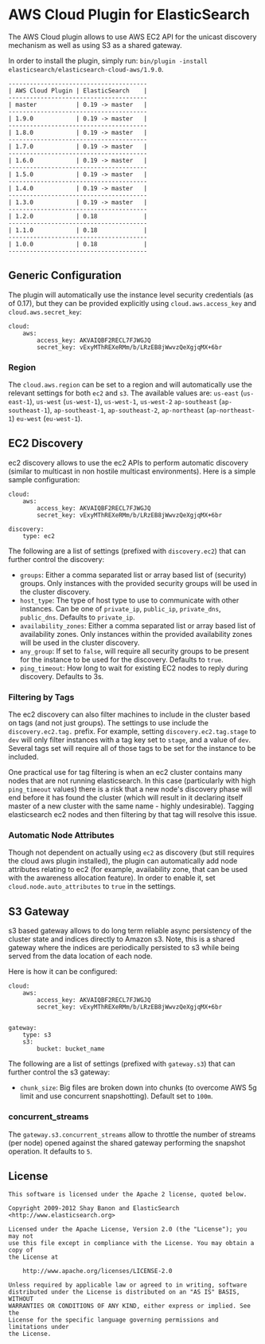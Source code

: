 AWS Cloud Plugin for ElasticSearch
==================================

The AWS Cloud plugin allows to use AWS EC2 API for the unicast discovery mechanism as well as using S3 as a shared gateway.

In order to install the plugin, simply run: `bin/plugin -install elasticsearch/elasticsearch-cloud-aws/1.9.0`.

    ---------------------------------------
    | AWS Cloud Plugin | ElasticSearch    |
    ---------------------------------------
    | master           | 0.19 -> master   |
    ---------------------------------------
    | 1.9.0            | 0.19 -> master   |
    ---------------------------------------
    | 1.8.0            | 0.19 -> master   |
    ---------------------------------------
    | 1.7.0            | 0.19 -> master   |
    ---------------------------------------
    | 1.6.0            | 0.19 -> master   |
    ---------------------------------------
    | 1.5.0            | 0.19 -> master   |
    ---------------------------------------
    | 1.4.0            | 0.19 -> master   |
    ---------------------------------------
    | 1.3.0            | 0.19 -> master   |
    ---------------------------------------
    | 1.2.0            | 0.18             |
    ---------------------------------------
    | 1.1.0            | 0.18             |
    ---------------------------------------
    | 1.0.0            | 0.18             |
    ---------------------------------------

## Generic Configuration

The plugin will automatically use the instance level security credentials (as of 0.17), but they can be provided explicitly using `cloud.aws.access_key` and `cloud.aws.secret_key`:

    cloud:
        aws:
            access_key: AKVAIQBF2RECL7FJWGJQ
            secret_key: vExyMThREXeRMm/b/LRzEB8jWwvzQeXgjqMX+6br


### Region

The `cloud.aws.region` can be set to a region and will automatically use the relevant settings for both `ec2` and `s3`. The available values are: `us-east` (`us-east-1`), `us-west` (`us-west-1`), `us-west-1`, `us-west-2` `ap-southeast` (`ap-southeast-1`), `ap-southeast-1`, `ap-southeast-2`, `ap-northeast` (`ap-northeast-1`) `eu-west` (`eu-west-1`).


## EC2 Discovery

ec2 discovery allows to use the ec2 APIs to perform automatic discovery (similar to multicast in non hostile multicast environments). Here is a simple sample configuration:

    cloud:
        aws:
            access_key: AKVAIQBF2RECL7FJWGJQ
            secret_key: vExyMThREXeRMm/b/LRzEB8jWwvzQeXgjqMX+6br
    
    discovery:
        type: ec2

The following are a list of settings (prefixed with `discovery.ec2`) that can further control the discovery:

* `groups`: Either a comma separated list or array based list of (security) groups. Only instances with the provided security groups will be used in the cluster discovery.
* `host_type`: The type of host type to use to communicate with other instances. Can be one of `private_ip`, `public_ip`, `private_dns`, `public_dns`. Defaults to `private_ip`.
* `availability_zones`: Either a comma separated list or array based list of availability zones. Only instances within the provided availability zones will be used in the cluster discovery.
* `any_group`: If set to `false`, will require all security groups to be present for the instance to be used for the discovery. Defaults to `true`.
* `ping_timeout`: How long to wait for existing EC2 nodes to reply during discovery. Defaults to 3s.

### Filtering by Tags

The ec2 discovery can also filter machines to include in the cluster based on tags (and not just groups). The settings to use include the `discovery.ec2.tag.` prefix. For example, setting `discovery.ec2.tag.stage` to `dev` will only filter instances with a tag key set to `stage`, and a value of `dev`. Several tags set will require all of those tags to be set for the instance to be included.

One practical use for tag filtering is when an ec2 cluster contains many nodes that are not running elasticsearch. In this case (particularly with high `ping_timeout` values) there is a risk that a new node's discovery phase will end before it has found the cluster (which will result in it declaring itself master of a new cluster with the same name - highly undesirable). Tagging elasticsearch ec2 nodes and then filtering by that tag will resolve this issue.

### Automatic Node Attributes

Though not dependent on actually using `ec2` as discovery (but still requires the cloud aws plugin installed), the plugin can automatically add node attributes relating to ec2 (for example, availability zone, that can be used with the awareness allocation feature). In order to enable it, set `cloud.node.auto_attributes` to `true` in the settings.

## S3 Gateway

s3 based gateway allows to do long term reliable async persistency of the cluster state and indices directly to Amazon s3. Note, this is a shared gateway where the indices are periodically persisted to s3 while being served from the data location of each node. 

Here is how it can be configured:

    cloud:
        aws:
            access_key: AKVAIQBF2RECL7FJWGJQ
            secret_key: vExyMThREXeRMm/b/LRzEB8jWwvzQeXgjqMX+6br
    
    
    gateway:
        type: s3
        s3:
            bucket: bucket_name

The following are a list of settings (prefixed with `gateway.s3`) that can further control the s3 gateway:

* `chunk_size`: Big files are broken down into chunks (to overcome AWS 5g limit and use concurrent snapshotting). Default set to `100m`.

### concurrent_streams

The `gateway.s3.concurrent_streams` allow to throttle the number of streams (per node) opened against the shared gateway performing the snapshot operation. It defaults to `5`.

License
-------

    This software is licensed under the Apache 2 license, quoted below.

    Copyright 2009-2012 Shay Banon and ElasticSearch <http://www.elasticsearch.org>

    Licensed under the Apache License, Version 2.0 (the "License"); you may not
    use this file except in compliance with the License. You may obtain a copy of
    the License at

        http://www.apache.org/licenses/LICENSE-2.0

    Unless required by applicable law or agreed to in writing, software
    distributed under the License is distributed on an "AS IS" BASIS, WITHOUT
    WARRANTIES OR CONDITIONS OF ANY KIND, either express or implied. See the
    License for the specific language governing permissions and limitations under
    the License.
